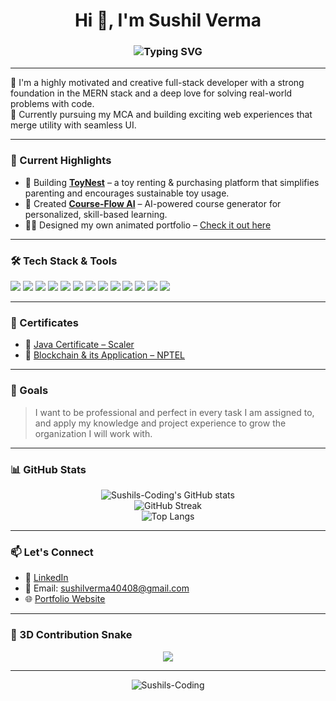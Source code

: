 <h1 align="center">Hi 👋, I'm Sushil Verma</h1>
<h3 align="center">
  <img src="https://readme-typing-svg.herokuapp.com?font=Fira+Code&weight=500&size=24&pause=1000&color=36BCF7&center=true&vCenter=true&width=600&lines=Passionate+Full-Stack+Developer+%26+Programmer;Freshman+MCA+Student;MERN+Stack+Enthusiast;Open+Source+Contributor" alt="Typing SVG" />
</h3>

---

🌟 I'm a highly motivated and creative full-stack developer with a strong foundation in the MERN stack and a deep love for solving real-world problems with code.  
🚀 Currently pursuing my MCA and building exciting web experiences that merge utility with seamless UI.

---

### 🚧 Current Highlights

- 🧸 Building **[ToyNest](https://toynest-web-app.vercel.app/)** – a toy renting & purchasing platform that simplifies parenting and encourages sustainable toy usage.
- 🧠 Created **[Course-Flow AI](https://course-flow-ai.anirudtate.com/)** – AI-powered course generator for personalized, skill-based learning.
- 🧑‍💻 Designed my own animated portfolio – [Check it out here](https://sushilvermaportfolio.vercel.app/)

---

### 🛠️ Tech Stack & Tools

<p align="left">
  <img src="https://img.shields.io/badge/React-20232A?style=for-the-badge&logo=react&logoColor=61DAFB" />
  <img src="https://img.shields.io/badge/Node.js-339933?style=for-the-badge&logo=nodedotjs&logoColor=white" />
  <img src="https://img.shields.io/badge/Express.js-000000?style=for-the-badge&logo=express&logoColor=white" />
  <img src="https://img.shields.io/badge/MongoDB-4EA94B?style=for-the-badge&logo=mongodb&logoColor=white" />
  <img src="https://img.shields.io/badge/SQL-003B57?style=for-the-badge&logo=postgresql&logoColor=white" />
  <img src="https://img.shields.io/badge/Tailwind_CSS-38B2AC?style=for-the-badge&logo=tailwind-css&logoColor=white" />
  <img src="https://img.shields.io/badge/Bootstrap-563D7C?style=for-the-badge&logo=bootstrap&logoColor=white" />
  <img src="https://img.shields.io/badge/Java-ED8B00?style=for-the-badge&logo=java&logoColor=white" />
  <img src="https://img.shields.io/badge/Git-F05032?style=for-the-badge&logo=git&logoColor=white" />
  <img src="https://img.shields.io/badge/Selenium-43B02A?style=for-the-badge&logo=selenium&logoColor=white" />
  <img src="https://img.shields.io/badge/GitHub-181717?style=for-the-badge&logo=github&logoColor=white" />
  <img src="https://img.shields.io/badge/GitLab-FC6D26?style=for-the-badge&logo=gitlab&logoColor=white" />
  <img src="https://img.shields.io/badge/Bugzilla-CC0000?style=for-the-badge&logo=bugzilla&logoColor=white" />
</p>

---

### 🏅 Certificates

- 📜 [Java Certificate – Scaler](https://moonshot.scaler.com/s/li/7a7ZMqW22C)  
- 📜 [Blockchain & its Application – NPTEL](https://internalapp.nptel.ac.in/NOC/NOC25/SEM1/Ecertificates/106/noc25-cs08/Course/NPTEL25CS08S55230099104215607.pdf)

---

### 🎯 Goals

> I want to be professional and perfect in every task I am assigned to,  
> and apply my knowledge and project experience to grow the organization I will work with.

---

### 📊 GitHub Stats

<p align="center">
  <img src="https://github-readme-stats.vercel.app/api?username=Sushils-Coding&show_icons=true&theme=radical&hide_border=true" alt="Sushils-Coding's GitHub stats" />
  <br />
  <img src="https://github-readme-streak-stats.herokuapp.com?user=Sushils-Coding&theme=radical&hide_border=true" alt="GitHub Streak" />
  <br />
  <img src="https://github-readme-stats.vercel.app/api/top-langs/?username=Sushils-Coding&layout=compact&theme=radical&hide_border=true" alt="Top Langs" />
</p>

---

### 📫 Let's Connect

- 🔗 [LinkedIn](https://www.linkedin.com/in/sushil-verma-679444297)
- 📧 Email: sushilverma40408@gmail.com
- 🌐 [Portfolio Website](https://sushilvermaportfolio.vercel.app/)

---

### 🐍 3D Contribution Snake

<p align="center">
  <img src="https://github.com/Sushils-Coding/Sushils-Coding/raw/output/github-contribution-grid-snake-dark.svg" />
</p>

---

<p align="center">
  <img src="https://komarev.com/ghpvc/?username=Sushils-Coding&label=Profile%20views&color=0e75b6&style=flat" alt="Sushils-Coding" />
</p>

